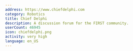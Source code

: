 ```yaml
---
address: https://www.chiefdelphi.com
category: Robotics
title: Chief Delphi
description: A discussion forum for the FIRST community.
userCount: 46945
icon: chiefdelphi.png
activity: very high
language: en_US
---
```

